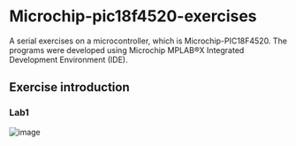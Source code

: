 # Microchip-pic18f4520-exercises
A serial exercises on a microcontroller, which is Microchip-PIC18F4520. The programs were developed using Microchip MPLAB®X Integrated Development Environment (IDE).
## Exercise introduction
### Lab1
![image](https://user-images.githubusercontent.com/69243911/144094928-a80bbe07-419d-4c7e-8117-3291c02d1885.png)
